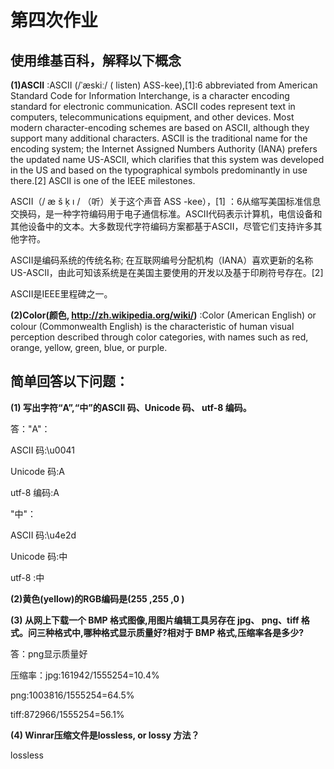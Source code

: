 #  第四次作业

## 使用维基百科，解释以下概念

**(1)ASCII** :ASCII (/ˈæskiː/ ( listen) ASS-kee),[1]:6 abbreviated from American Standard Code for Information Interchange, is a character encoding standard for electronic communication. ASCII codes represent text in computers, telecommunications equipment, and other devices. Most modern character-encoding schemes are based on ASCII, although they support many additional characters. 
ASCII is the traditional name for the encoding system; the Internet Assigned Numbers Authority (IANA) prefers the updated name US-ASCII, which clarifies that this system was developed in the US and based on the typographical symbols predominantly in use there.[2] 
ASCII is one of the IEEE milestones. 

ASCII（/ æ š ķ ı /  （听）关于这个声音  ASS -kee），[1] ：6从缩写美国标准信息交换码，是一种字符编码用于电子通信标准。ASCII代码表示计算机，电信设备和其他设备中的文本。大多数现代字符编码方案都基于ASCII，尽管它们支持许多其他字符。

ASCII是编码系统的传统名称; 在互联网编号分配机构（IANA）喜欢更新的名称US-ASCII，由此可知该系统是在美国主要使用的开发以及基于印刷符号存在。[2]

ASCII是IEEE里程碑之一。

**(2)Color(颜色, http://zh.wikipedia.org/wiki/)** :Color (American English) or colour (Commonwealth English) is the characteristic of human visual perception described through color categories, with names such as red, orange, yellow, green, blue, or purple.

## 简单回答以下问题：

**(1) 写出字符“A”,“中”的ASCII 码、Unicode 码、 utf-8 编码。** 

答："A"：


ASCII 码:\u0041


Unicode 码:&#65;


utf-8 编码:A


"中"：


ASCII 码:\u4e2d


Unicode 码:&#20013;


utf-8 :&#x4E2D;



**(2)黄色(yellow)的RGB编码是(255 ,255 ,0 )** 

**(3) 从网上下载一个 BMP 格式图像,用图片编辑工具另存在 jpg、 png、tiff 格式。问三种格式中,哪种格式显示质量好?相对于 BMP 格式,压缩率各是多少?** 

答：png显示质量好

压缩率：jpg:161942/1555254=10.4%

png:1003816/1555254=64.5%

tiff:872966/1555254=56.1%


**(4) Winrar压缩文件是lossless, or lossy 方法？**

lossless

